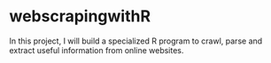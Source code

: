 # webscrapingwithR
In this project, I will build a specialized R program to crawl, parse and extract useful information from online websites. 
